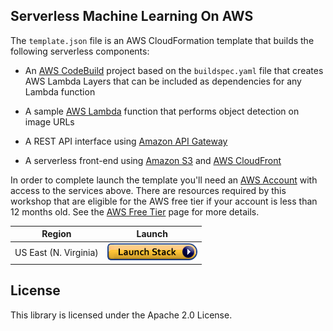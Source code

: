 ## Serverless Machine Learning On AWS

The ```template.json``` file is an AWS CloudFormation template that builds the following serverless components:

* An [AWS CodeBuild](https://aws.amazon.com/codebuild/) project based on the ```buildspec.yaml``` file that creates AWS Lambda Layers that can be included as dependencies for any Lambda function

* A sample [AWS Lambda](https://aws.amazon.com/lambda/) function that performs object detection on image URLs

* A REST API interface using [Amazon API Gateway](https://aws.amazon.com/api-gateway/)

* A serverless front-end using [Amazon S3](https://aws.amazon.com/s3/) and [AWS CloudFront](https://aws.amazon.com/cloudfront/)

In order to complete launch the template you'll need an [AWS Account](https://signin.aws.amazon.com/signin?redirect_uri=https%3A%2F%2Fportal.aws.amazon.com%2Fbilling%2Fsignup%2Fresume&client_id=signup) with access to the services above. There are resources required by this workshop that are eligible for the AWS free tier if your account is less than 12 months old. See the [AWS Free Tier](https://aws.amazon.com/free/) page for more details.

Region| Launch
------|-----
US East (N. Virginia) | [![Launch Serverless ML in us-east-1](imgs/cloudformation-launch-stack.png)](https://console.aws.amazon.com/cloudformation/home?region=us-east-1#/stacks/new?stackName=serverless-ml&templateURL=https://serverless-machine-learning-on-aws.s3.amazonaws.com/template.json)

## License

This library is licensed under the Apache 2.0 License. 